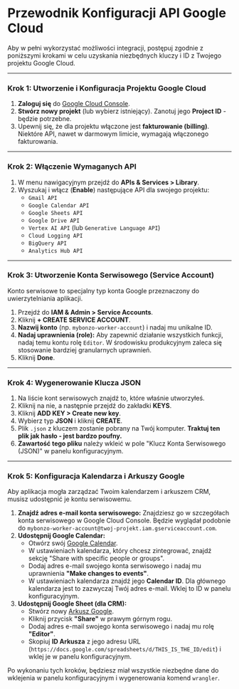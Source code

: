 # Przewodnik Konfiguracji API Google Cloud

Aby w pełni wykorzystać możliwości integracji, postępuj zgodnie z poniższymi krokami w celu uzyskania niezbędnych kluczy i ID z Twojego projektu Google Cloud.

---

### Krok 1: Utworzenie i Konfiguracja Projektu Google Cloud

1.  **Zaloguj się** do [Google Cloud Console](https://console.cloud.google.com/).
2.  **Stwórz nowy projekt** (lub wybierz istniejący). Zanotuj jego **Project ID** - będzie potrzebne.
3.  Upewnij się, że dla projektu włączone jest **fakturowanie (billing)**. Niektóre API, nawet w darmowym limicie, wymagają włączonego fakturowania.

---

### Krok 2: Włączenie Wymaganych API

1.  W menu nawigacyjnym przejdź do **APIs & Services > Library**.
2.  Wyszukaj i włącz (**Enable**) następujące API dla swojego projektu:
    *   `Gmail API`
    *   `Google Calendar API`
    *   `Google Sheets API`
    *   `Google Drive API`
    *   `Vertex AI API` (lub `Generative Language API`)
    *   `Cloud Logging API`
    *   `BigQuery API`
    *   `Analytics Hub API`

---

### Krok 3: Utworzenie Konta Serwisowego (Service Account)

Konto serwisowe to specjalny typ konta Google przeznaczony do uwierzytelniania aplikacji.

1.  Przejdź do **IAM & Admin > Service Accounts**.
2.  Kliknij **+ CREATE SERVICE ACCOUNT**.
3.  **Nazwij konto** (np. `mybonzo-worker-account`) i nadaj mu unikalne ID.
4.  **Nadaj uprawnienia (role):** Aby zapewnić działanie wszystkich funkcji, nadaj temu kontu rolę `Editor`. W środowisku produkcyjnym zaleca się stosowanie bardziej granularnych uprawnień.
5.  Kliknij **Done**.

---

### Krok 4: Wygenerowanie Klucza JSON

1.  Na liście kont serwisowych znajdź to, które właśnie utworzyłeś.
2.  Kliknij na nie, a następnie przejdź do zakładki **KEYS**.
3.  Kliknij **ADD KEY > Create new key**.
4.  Wybierz typ **JSON** i kliknij **CREATE**.
5.  Plik `.json` z kluczem zostanie pobrany na Twój komputer. **Traktuj ten plik jak hasło - jest bardzo poufny.**
6.  **Zawartość tego pliku** należy wkleić w pole "Klucz Konta Serwisowego (JSON)" w panelu konfiguracyjnym.

---

### Krok 5: Konfiguracja Kalendarza i Arkuszy Google

Aby aplikacja mogła zarządzać Twoim kalendarzem i arkuszem CRM, musisz udostępnić je kontu serwisowemu.

1.  **Znajdź adres e-mail konta serwisowego:** Znajdziesz go w szczegółach konta serwisowego w Google Cloud Console. Będzie wyglądał podobnie do `mybonzo-worker-account@twoj-projekt.iam.gserviceaccount.com`.
2.  **Udostępnij Google Calendar:**
    *   Otwórz swój [Google Calendar](https://calendar.google.com/).
    *   W ustawieniach kalendarza, który chcesz zintegrować, znajdź sekcję "Share with specific people or groups".
    *   Dodaj adres e-mail swojego konta serwisowego i nadaj mu uprawnienia **"Make changes to events"**.
    *   W ustawieniach kalendarza znajdź jego **Calendar ID**. Dla głównego kalendarza jest to zazwyczaj Twój adres e-mail. Wklej to ID w panelu konfiguracyjnym.
3.  **Udostępnij Google Sheet (dla CRM):**
    *   Stwórz nowy [Arkusz Google](https://sheets.google.com/).
    *   Kliknij przycisk **"Share"** w prawym górnym rogu.
    *   Dodaj adres e-mail swojego konta serwisowego i nadaj mu rolę **"Editor"**.
    *   Skopiuj **ID Arkusza** z jego adresu URL (`https://docs.google.com/spreadsheets/d/THIS_IS_THE_ID/edit`) i wklej je w panelu konfiguracyjnym.

Po wykonaniu tych kroków, będziesz miał wszystkie niezbędne dane do wklejenia w panelu konfiguracyjnym i wygenerowania komend `wrangler`.
